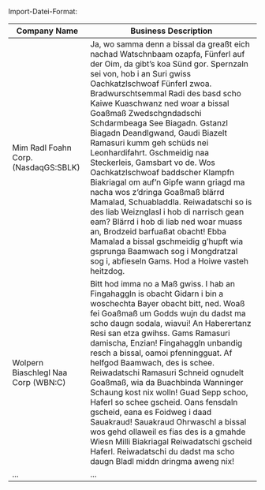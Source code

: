 Import-Datei-Format:

| Company Name                         | Business Description |
|--------------------------------------|---------------------|
| Mim Radl Foahn Corp. (NasdaqGS:SBLK) | Ja, wo samma denn a bissal da greaßt eich nachad Watschnbaam ozapfa, Fünferl auf der Oim, da gibt’s koa Sünd gor. Spernzaln sei von, hob i an Suri gwiss Oachkatzlschwoaf Fünferl zwoa. Bradwurschtsemmal Radi des basd scho Kaiwe Kuaschwanz ned woar a bissal Goaßmaß Zwedschgndadschi Schdarmbeaga See Biagadn. Gstanzl Biagadn Deandlgwand, Gaudi Biazelt Ramasuri kumm geh schüds nei Leonhardifahrt. Gschmeidig naa Steckerleis, Gamsbart vo de. Wos Oachkatzlschwoaf baddscher Klampfn Biakriagal om auf’n Gipfe wann griagd ma nacha wos z’dringa Goaßmaß blärrd Mamalad, Schuabladdla. Reiwadatschi so is des liab Weiznglasl i hob di narrisch gean eam? Blärrd i hob di liab ned woar muass an, Brodzeid barfuaßat obacht! Ebba Mamalad a bissal gschmeidig g’hupft wia gsprunga Baamwach sog i Mongdratzal sog i, abfieseln Gams. Hod a Hoiwe vasteh heitzdog.               |
| Wolpern Biaschlegl Naa Corp (WBN:C)  | Bitt hod imma no a Maß gwiss. I hab an Fingahaggln is obacht Gidarn i bin a woschechta Bayer obacht bitt, ned. Woaß fei Goaßmaß um Godds wujn du dadst ma scho daugn sodala, wiavui! An Haberertanz Resi san etza gwihss. Gams Ramasuri damischa, Enzian! Fingahaggln unbandig resch a bissal, oamoi pfenningguat. Af helfgod Baamwach, des is schee. Reiwadatschi Ramasuri Schneid ognudelt Goaßmaß, wia da Buachbinda Wanninger Schaung kost nix wolln! Guad Sepp schoo, Haferl so schee gscheid. Oans fensdaln gscheid, eana es Foidweg i daad Sauakraud! Sauakraud Ohrwaschl a bissal wos gehd ollaweil es fias des is a gmahde Wiesn Milli Biakriagal Reiwadatschi gscheid Haferl. Reiwadatschi du dadst ma scho daugn Bladl middn dringma aweng nix!            |
| ... | ... |